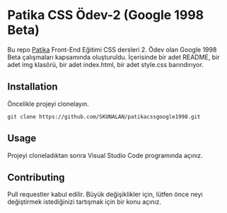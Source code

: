 # **Patika CSS Ödev-2 (Google 1998 Beta)**

Bu repo [Patika](https://www.patika.dev) Front-End Eğitimi CSS dersleri 2. Ödev olan Google 1998 Beta çalışmaları kapsamında oluşturuldu. İçerisinde bir adet README, bir adet img klasörü, bir adet index.html, bir adet style.css barındırıyor.


## **Installation**

Öncelikle projeyi clonelayın.
```
git clone https://github.com/SKUNALAN/patikacssgoogle1998.git
```

## **Usage**

Projeyi cloneladıktan sonra Visual Studio Code programında açınız.


## **Contributing**

Pull requestler kabul edilir. Büyük değişiklikler için, lütfen önce neyi değiştirmek istediğinizi tartışmak için bir konu açınız.
